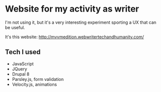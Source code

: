 # Website for my activity as writer

I'm not using it, but it's a very interesting experiment sporting a UX that can be useful.

It's this website: http://mvvmedition.webwritertechandhumanity.com/

## Tech I used

* JavaScript
* JQuery
* Drupal 8
* Parsley.js, form validation
* Velocity.js, animations
